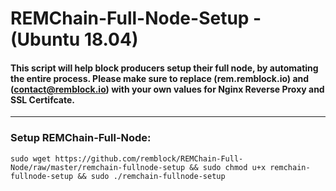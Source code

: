 # REMChain-Full-Node-Setup - (Ubuntu 18.04)

#### This script will help block producers setup their full node, by automating the entire process. Please make sure to replace (rem.remblock.io) and (contact@remblock.io) with your own values for Nginx Reverse Proxy and SSL Certifcate.

***

### Setup REMChain-Full-Node:

```
sudo wget https://github.com/remblock/REMChain-Full-Node/raw/master/remchain-fullnode-setup && sudo chmod u+x remchain-fullnode-setup && sudo ./remchain-fullnode-setup
```
